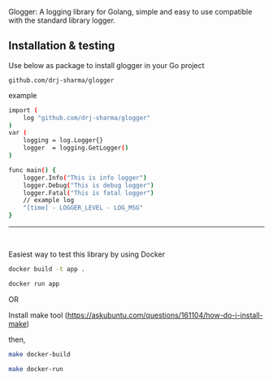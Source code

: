 Glogger: A logging library for Golang, simple and easy to use compatible with the standard library logger.


## Installation & testing

Use below as package to install glogger in your Go project

```
github.com/drj-sharma/glogger
```
example
```bash
import (
	log "github.com/drj-sharma/glogger"
)
var (
	logging = log.Logger{}
	logger  = logging.GetLogger()
)

func main() {
	logger.Info("This is info logger")
	logger.Debug("This is debug logger")
	logger.Fatal("This is fatal logger")
    // example log
    "[time] - LOGGER_LEVEL - LOG_MSG"
}
```

---
&nbsp;

Easiest way to test this library by using Docker

```bash
docker build -t app .

docker run app
```

OR

Install make tool (https://askubuntu.com/questions/161104/how-do-i-install-make)

then,
``` bash
make docker-build

make docker-run
    
